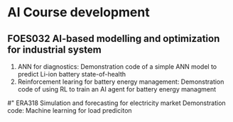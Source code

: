 # AI Course development

## FOES032 AI-based modelling and optimization for industrial system
1. ANN for diagnostics: Demonstration code of a simple ANN model to predict Li-ion battery state-of-health
2. Reinforcement learing for battery energy management: Demonstration code of using RL to train an AI agent for battery energy managment

#" ERA318 Simulation and forecasting for electricity market
Demonstration code: Machine learning for load prediciton
